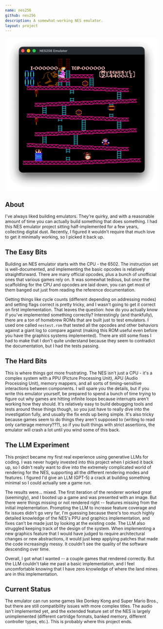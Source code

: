 ```yaml
---
name: nes256
github: nes256
description: A somewhat-working NES emulator.
layout: project
---
```


![Screenshot of nes256](/assets/screenshots/nes256-01.png)

## About

I've always liked building emulators. They're quirky, and with a reasonable amount of time you can actually build something that does something. I had this NES emulator project sitting half-implemented for a few years, collecting digital dust. Recently, I figured it wouldn't require that much love to get it minimally working, so I picked it back up.

## The Easy Bits

Building an NES emulator starts with the CPU - the 6502. The instruction set is well-documented, and implementing the basic opcodes is relatively straightforward. There are many official opcodes, plus a bunch of unofficial ones that various games rely on. It was somewhat tedious, but once the scaffolding for the CPU and opcodes are laid down, you can get most of them banged out just from reading the reference documentation. 

Getting things like cycle counts (different depending on addressing modes) and setting flags correct is pretty tricky, and I wasn't going to get it correct on first implementation. That leaves the question: how do you actually
know if you've implemented something correctly? Interestingly (and thankfully), there are a ton of homebrew ROMs that are built just to test emulators. I used one called `nestest.rom` that tested all the opcodes and other
behaviors against a giant log to compare against (making this ROM useful even before you have the graphics systems implemented). There are still some fixes I had to make that I don't quite understand because they seem to
contradict the documentation, but I had the tests passing.

## The Hard Bits

This is where things got more frustrating. The NES isn't just a CPU - it's a complex system with a PPU (Picture Processing Unit), APU (Audio Processing Unit), memory mappers, and all sorts of timing-sensitive interactions between components. I will spare you the details, but if you write this emulator yourself, be prepared to spend a bunch of time trying to figure out why games are hitting infinite loops because interrupts aren't working how they should.
It's relatively easy to build debugging tools and tests around these things though, so you just have to really dive into the investigation fully, and usually the fix ends up being simple. It's also tricky because games seem to do
things they aren't supposed to (writing to read only carterage memory???), so if you built things with strict assertions, the emulator will crash a lot until you wind some of this back.


## The LLM Experiment

This project became my first real experience using generative LLMs for coding. I was never hugely invested into this project when I picked it back up, so I didn't really want to dive into the extremely complicated world
of rendering for the NES, supporting all the different rendering modes and features. I figured I'd give an LLM (GPT-5) a crack at building something minimal so I could actually see a game run.

The results were... mixed. The first iteration of the renderer worked great (seemingly), and I booted up a game and was presented with an image. But there were things missing or not rendered right -- features missing
from the initial implementation. Prompting the LLM to increase feature coverage and fix issues didn't go very far, I'm guessing because there's too much highly detailed knowledge of the NES's PPU and graphics implementation,
and fixes can't be made just by looking at the existing code. The LLM also struggled keeping track of the design of the system. When implementing a new graphics feature that I would have judged to require architectural changes or new abstractions, it would just keep applying patches that made the code increasingly messy. It couldn't see the quality of the software descending over time.

Overall, I got what I wanted -- a couple games that rendered correctly. But the LLM couldn't take me past a basic implementation, and I feel uncomfortable knowing that I have zero knowledge of where the land mines are
in this implementation.

## Current Status

The emulator can run some games like Donkey Kong and Super Mario Bros., but there are still compatibility issues with more complex titles. The audio isn't implemented yet, and the extended feature set of the NES is
largely unimplemented (different cartridge formats, banked memory, different controller types, etc.). This is probably where this project ends.
